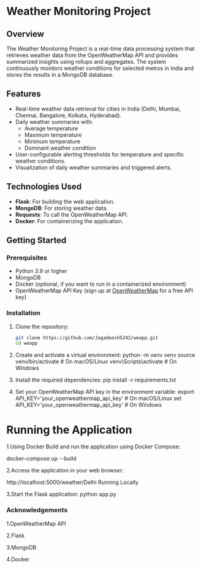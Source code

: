 # Weather Monitoring Project

## Overview

The Weather Monitoring Project is a real-time data processing system that retrieves weather data from the OpenWeatherMap API and provides summarized insights using rollups and aggregates. The system continuously monitors weather conditions for selected metros in India and stores the results in a MongoDB database.

## Features

- Real-time weather data retrieval for cities in India (Delhi, Mumbai, Chennai, Bangalore, Kolkata, Hyderabad).
- Daily weather summaries with:
  - Average temperature
  - Maximum temperature
  - Minimum temperature
  - Dominant weather condition
- User-configurable alerting thresholds for temperature and specific weather conditions.
- Visualization of daily weather summaries and triggered alerts.

## Technologies Used

- **Flask**: For building the web application.
- **MongoDB**: For storing weather data.
- **Requests**: To call the OpenWeatherMap API.
- **Docker**: For containerizing the application.

## Getting Started

### Prerequisites

- Python 3.9 or higher
- MongoDB
- Docker (optional, if you want to run in a containerized environment)
- OpenWeatherMap API Key (sign up at [OpenWeatherMap](https://openweathermap.org/) for a free API key)

### Installation

1. Clone the repository:

   ```bash
   git clone https://github.com/Jagadeesh5242/weapp.git
   cd weapp
2. Create and activate a virtual environment:
    python -m venv venv
    source venv/bin/activate  # On macOS/Linux
    venv\Scripts\activate  # On Windows
    
3. Install the required dependencies:
   pip install -r requirements.txt
   
4. Set your OpenWeatherMap API key in the environment variable:
    export API_KEY='your_openweathermap_api_key'  # On macOS/Linux
    set API_KEY='your_openweathermap_api_key'  # On Windows

# Running the Application
1.Using Docker
Build and run the application using Docker Compose:

docker-compose up --build

2.Access the application in your web browser:

http://localhost:5000/weather/Delhi
Running Locally

3.Start the Flask application:
python app.py

### Acknowledgements

1.OpenWeatherMap API

2.Flask

3.MongoDB

4.Docker

